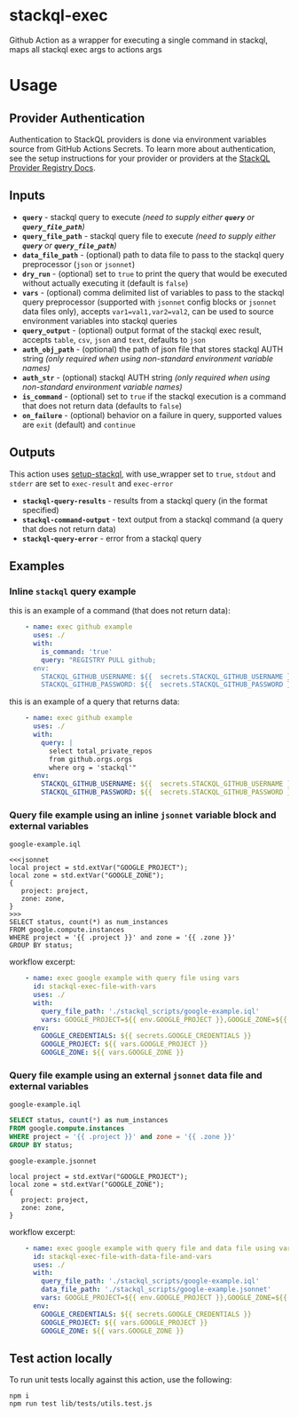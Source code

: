 # stackql-exec
Github Action as a wrapper for executing a single command in stackql, maps all stackql exec args to actions args

# Usage

## Provider Authentication
Authentication to StackQL providers is done via environment variables source from GitHub Actions Secrets.  To learn more about authentication, see the setup instructions for your provider or providers at the [StackQL Provider Registry Docs](https://stackql.io/registry).  

## Inputs
- **`query`** - stackql query to execute *(need to supply either __`query`__ or __`query_file_path`__)*
- **`query_file_path`** - stackql query file to execute *(need to supply either __`query`__ or __`query_file_path`__)*
- **`data_file_path`** - (optional) path to data file to pass to the stackql query preprocessor (`json` or `jsonnet`)
- **`dry_run`** - (optional) set to `true` to print the query that would be executed without actually executing it (default is `false`)
- **`vars`** - (optional) comma delimited list of variables to pass to the stackql query preprocessor (supported with `jsonnet` config blocks or `jsonnet` data files only), accepts `var1=val1,var2=val2`, can be used to source environment variables into stackql queries 
- **`query_output`** - (optional) output format of the stackql exec result, accepts `table`, `csv`, `json` and `text`, defaults to `json`
- **`auth_obj_path`** - (optional) the path of json file that stores stackql AUTH string *(only required when using non-standard environment variable names)*
- **`auth_str`** - (optional) stackql AUTH string *(only required when using non-standard environment variable names)*
- **`is_command`** - (optional) set to `true` if the stackql execution is a command that does not return data (defaults to `false`)
- **`on_failure`** - (optional) behavior on a failure in query, supported values are `exit` (default) and `continue`

## Outputs
This action uses [setup-stackql](https://github.com/marketplace/actions/stackql-studio-setup-stackql), with use_wrapper set
to `true`, `stdout` and `stderr` are set to `exec-result` and `exec-error`

- **`stackql-query-results`** - results from a stackql query (in the format specified)
- **`stackql-command-output`** - text output from a stackql command (a query that does not return data)
- **`stackql-query-error`** - error from a stackql query

## Examples

### Inline `stackql` query example

this is an example of a command (that does not return data):

```yaml
    - name: exec github example
      uses: ./
      with:
        is_command: 'true'
        query: "REGISTRY PULL github;
      env: 
        STACKQL_GITHUB_USERNAME: ${{  secrets.STACKQL_GITHUB_USERNAME }}
        STACKQL_GITHUB_PASSWORD: ${{  secrets.STACKQL_GITHUB_PASSWORD }}
```

this is an example of a query that returns data:

```yaml
    - name: exec github example
      uses: ./
      with:
        query: |
          select total_private_repos
          from github.orgs.orgs
          where org = 'stackql'"
      env: 
        STACKQL_GITHUB_USERNAME: ${{  secrets.STACKQL_GITHUB_USERNAME }}
        STACKQL_GITHUB_PASSWORD: ${{  secrets.STACKQL_GITHUB_PASSWORD }}
```

### Query file example using an inline `jsonnet` variable block and external variables

`google-example.iql`
```
<<<jsonnet
local project = std.extVar("GOOGLE_PROJECT");
local zone = std.extVar("GOOGLE_ZONE");
{
   project: project,
   zone: zone,
}
>>>
SELECT status, count(*) as num_instances
FROM google.compute.instances
WHERE project = '{{ .project }}' and zone = '{{ .zone }}'
GROUP BY status;
```

workflow excerpt:  
```yaml
    - name: exec google example with query file using vars
      id: stackql-exec-file-with-vars
      uses: ./
      with:
        query_file_path: './stackql_scripts/google-example.iql'
        vars: GOOGLE_PROJECT=${{ env.GOOGLE_PROJECT }},GOOGLE_ZONE=${{ env.GOOGLE_ZONE }}
      env: 
        GOOGLE_CREDENTIALS: ${{ secrets.GOOGLE_CREDENTIALS }}
        GOOGLE_PROJECT: ${{ vars.GOOGLE_PROJECT }}
        GOOGLE_ZONE: ${{ vars.GOOGLE_ZONE }}
```

### Query file example using an external `jsonnet` data file and external variables

`google-example.iql`
```sql
SELECT status, count(*) as num_instances
FROM google.compute.instances
WHERE project = '{{ .project }}' and zone = '{{ .zone }}'
GROUP BY status;
```

`google-example.jsonnet`
```
local project = std.extVar("GOOGLE_PROJECT");
local zone = std.extVar("GOOGLE_ZONE");
{
   project: project,
   zone: zone,
}
```

workflow excerpt:  
```yaml
    - name: exec google example with query file and data file using vars
      id: stackql-exec-file-with-data-file-and-vars
      uses: ./
      with:
        query_file_path: './stackql_scripts/google-example.iql'
        data_file_path: './stackql_scripts/google-example.jsonnet'
        vars: GOOGLE_PROJECT=${{ env.GOOGLE_PROJECT }},GOOGLE_ZONE=${{ env.GOOGLE_ZONE }}
      env: 
        GOOGLE_CREDENTIALS: ${{ secrets.GOOGLE_CREDENTIALS }}
        GOOGLE_PROJECT: ${{ vars.GOOGLE_PROJECT }}
        GOOGLE_ZONE: ${{ vars.GOOGLE_ZONE }}        
```
## Test action locally
To run unit tests locally against this action, use the following:

```
npm i
npm run test lib/tests/utils.test.js
```
